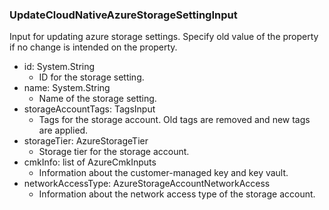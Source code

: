 ### UpdateCloudNativeAzureStorageSettingInput
Input for updating azure storage settings. Specify old value of the property if no change is intended on the property.

- id: System.String
  - ID for the storage setting.
- name: System.String
  - Name of the storage setting.
- storageAccountTags: TagsInput
  - Tags for the storage account. Old tags are removed and new tags are applied.
- storageTier: AzureStorageTier
  - Storage tier for the storage account.
- cmkInfo: list of AzureCmkInputs
  - Information about the customer-managed key and key vault.
- networkAccessType: AzureStorageAccountNetworkAccess
  - Information about the network access type of the storage account.
